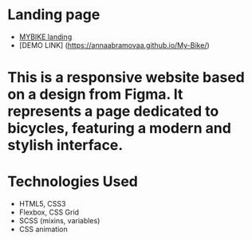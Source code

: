 # Landing page
- [MYBIKE landing](https://www.figma.com/file/NZQAIydtHo5QkINyGLHNcq/BIKE-New-Version?node-id=0%3A1)
- [DEMO LINK] (https://annaabramovaa.github.io/My-Bike/)

# This is a responsive website based on a design from Figma. It represents a page dedicated to bicycles, featuring a modern and stylish interface.

# Technologies Used
 - HTML5, CSS3
 - Flexbox, CSS Grid
 - SCSS (mixins, variables)
 - CSS animation
